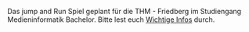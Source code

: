 ﻿Das jump and Run Spiel geplant für die THM - Friedberg im Studiengang Medieninformatik Bachelor.
Bitte lest euch [Wichtige Infos](https://github.com/SWT-SS17/Jump-And-Run/raw/master/Ablauf%20und%20Vorgehen/WichtigeInfos.doc) durch.
